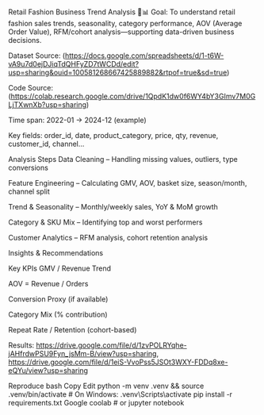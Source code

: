 Retail Fashion Business Trend Analysis 👗📊
Goal: To understand retail fashion sales trends, seasonality, category performance, AOV (Average Order Value), RFM/cohort analysis—supporting data-driven business decisions.

Dataset
Source: (https://docs.google.com/spreadsheets/d/1-t6W-vA9u7d0ejDJiqTdQHFyZD7tWCDd/edit?usp=sharing&ouid=100581268667425889882&rtpof=true&sd=true)

Code Source:(https://colab.research.google.com/drive/1QpdK1dw0f6WY4bY3GImv7M0GLjTXwnXb?usp=sharing)

Time span: 2022-01 → 2024-12 (example)

Key fields: order_id, date, product_category, price, qty, revenue, customer_id, channel…

Analysis Steps
Data Cleaning – Handling missing values, outliers, type conversions

Feature Engineering – Calculating GMV, AOV, basket size, season/month, channel split

Trend & Seasonality – Monthly/weekly sales, YoY & MoM growth

Category & SKU Mix – Identifying top and worst performers

Customer Analytics – RFM analysis, cohort retention analysis

Insights & Recommendations

Key KPIs
GMV / Revenue Trend

AOV = Revenue / Orders

Conversion Proxy (if available)

Category Mix (% contribution)

Repeat Rate / Retention (cohort-based)

Results: https://drive.google.com/file/d/1zvPOLRYqhe-jAHfrdwPSU9Fyn_jsMm-B/view?usp=sharing, https://drive.google.com/file/d/1eiS-VvoPss5JSOt3WXY-FDDq8xe-eQYu/view?usp=sharing

Reproduce
bash
Copy
Edit
python -m venv .venv && source .venv/bin/activate   # On Windows: .venv\Scripts\activate
pip install -r requirements.txt
Google coolab   # or jupyter notebook
